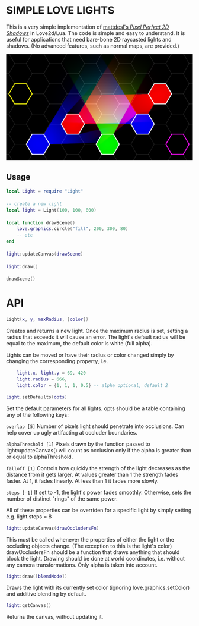 # SIMPLE LOVE LIGHTS
This is a very simple implementation of [mattdesl's *Pixel Perfect 2D Shadows*](https://github.com/mattdesl/lwjgl-basics/wiki/2D-Pixel-Perfect-Shadows) in Love2d/Lua. The code is simple and easy to understand. It is useful for applications that need bare-bone 2D raycasted lights and shadows. (No advanced features, such as normal maps, are provided.)

![Simple Love Lights example image](example.png)

Usage
---

```lua
local Light = require "Light"

-- create a new light
local light = Light(100, 100, 800)

local function drawScene()
    love.graphics.circle("fill", 200, 300, 80)
    -- etc
end

light:updateCanvas(drawScene)

light:draw()

drawScene()

```

# API

```lua
Light(x, y, maxRadius, [color])
```
Creates and returns a new light. 
Once the maximum radius is set, setting a radius that exceeds it will cause an error.
The light's default radius will be equal to the maximum, the default color is white (full alpha).

Lights can be moved or have their radius or color changed simply by changing the corresponding property, 
i.e. 
```lua
    light.x, light.y = 69, 420
    light.radius = 666,
    light.color = {1, 1, 1, 0.5} -- alpha optional, default 2
```

```lua
Light.setDefaults(opts)
```
Set the default parameters for all lights.
opts should be a table containing any of the following keys:

`overlap [5]` 
Number of pixels light should penetrate into occlusions. 
Can help cover up ugly artifacting at occluder boundaries.

`alphaThreshold [1]` 
Pixels drawn by the function passed to light:updateCanvas() 
will count as occlusion only if the alpha is greater than or equal to alphaThreshold.

`falloff [1]`
Controls how quickly the strength of the light decreases as the distance from it gets larger.
At values greater than 1 the strength fades faster.
At 1, it fades linearly. At less than 1 it fades more slowly.

`steps [-1]`
If set to -1, the light's power fades smoothly.
Otherwise, sets the number of distinct "rings" of the same power.

All of these properties can be overriden for a specific light by simply setting e.g. light.steps = 8

```lua
light:updateCanvas(drawOccludersFn)
```

This must be called whenever the properties of either the light or the occluding objects change.
(The exception to this is the light's color)
drawOccludersFn should be a function that draws anything that should block the light.
Drawing should be done at world coordinates, i.e. without any camera transformations.
Only alpha is taken into account.

```lua
light:draw([blendMode])
```

Draws the light with its currently set color (ignoring love.graphics.setColor)
and additive blending by default.

```lua
light:getCanvas()
```

Returns the canvas, without updating it.

